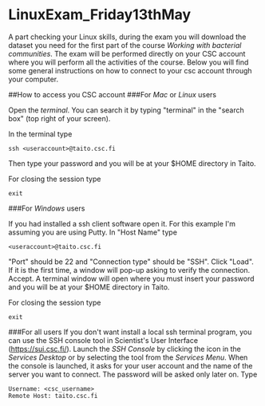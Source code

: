 # LinuxExam_Friday13thMay

A part checking your Linux skills, during the exam you will download the dataset you need for the first part of the course *Working with bacterial communities*. The exam will be performed directly on your CSC account where you will perform all the activities of the course. Below you will find some general instructions on how to connect to your csc account through your computer.

##How to access you CSC account
###For *Mac* or *Linux* users

Open the *terminal*. You can search it by typing "terminal" in the "search box" (top right of your screen).

In the terminal type

```
ssh <useraccount>@taito.csc.fi
```

Then type your password and you will be at your $HOME directory in Taito.

For closing the session type

```
exit
```

###For *Windows* users

If you had installed a ssh client software open it. For this example I'm assuming you are using Putty. 
In "Host Name" type

```
<useraccount>@taito.csc.fi
```

"Port" should be 22 and "Connection type" should be "SSH". Click "Load". If it is the first time, a window will pop-up asking to verify the connection. Accept. A terminal window will open where you must insert your password and you will be at your $HOME directory in Taito.

For closing the session type

```
exit
```

###For all users
If you don't want install a local ssh terminal program, you can use the SSH console tool in Scientist's User Interface (https://sui.csc.fi/). Launch the *SSH Console* by clicking the icon in the *Services Desktop* or by selecting the tool from the *Services Menu*. When the console is launched, it asks for your user account and the name of the server you want to connect. The password will be asked only later on. Type

```
Username: <csc_username>
Remote Host: taito.csc.fi
```
